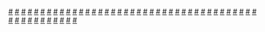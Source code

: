 <a href="https://houhuayuan.vip/%e6%88%90%e4%b8%ba%e6%83%85%e8%b6%a3%e4%ba%ba%e5%81%b6%e5%90%8e%e7%9a%84%e7%94%9f%e6%b4%bb-%e7%ac%ac%e5%8d%81%e4%b8%80%e7%ab%a0">#</a>   <a href="https://houhuayuan.vip/%e5%9c%a3%e4%b8%bd%e5%ae%89%e4%bc%aa%e5%a8%98%e5%ad%a6%e9%99%a2%e5%86%85%e9%99%a2%e7%af%87-%e7%ac%ac%e5%9b%9b%e7%ab%a0">#</a>   <a href="https://houhuayuan.vip/%e5%85%bd%e5%a8%98%e7%ba%aa%e5%85%83-%e7%ac%ac%e4%b8%89%e7%ab%a0">#</a>   <a href="https://houhuayuan.vip/%e6%ac%a2%e8%bf%8e%e6%9d%a5%e5%88%b0%e5%ad%90%e5%ae%ab%e8%87%b3%e4%b8%8a%e7%9a%84%e4%b8%96%e7%95%8c-%e7%ac%ac%e5%9b%9b%e7%ab%a0">#</a>   <a href="https://houhuayuan.vip/%e6%9c%ab%e4%b8%96%e5%ba%9f%e5%9c%9f%e4%b8%ad%e7%bb%bd%e6%94%be%e7%9a%84%e7%99%be%e5%90%88%e8%8a%b1-%e7%ac%ac%e5%9b%9b%e7%ab%a0">#</a>   <a href="https://houhuayuan.vip/%e8%bd%ac%e7%94%9f%e6%88%90%e4%b8%ba%e5%a5%b3%e4%bb%86%e5%90%8e%e7%9a%84%e5%bc%82%e4%b8%96%e7%95%8c%e7%94%9f%e6%b4%bb-%e7%ac%ac%e5%8d%81%e4%ba%8c%e7%ab%a0">#</a>   <a href="https://houhuayuan.vip/%e6%8a%96s%e5%b0%8f%e5%85%ac%e4%b8%bb-%e7%ac%ac%e4%b8%80%e7%ab%a0">#</a>   <a href="https://houhuayuan.vip/%e6%9c%ab%e4%b8%96%e5%ba%9f%e5%9c%9f%e4%b8%ad%e7%bb%bd%e6%94%be%e7%9a%84%e7%99%be%e5%90%88%e8%8a%b1-%e7%ac%ac%e4%b8%89%e7%ab%a0">#</a>   <a href="https://houhuayuan.vip/ts%e6%9c%ba%e5%a8%98%e5%a4%8d%e5%9b%bd%e8%ae%b0-%e7%ac%ac%e4%b8%80%e7%ab%a0">#</a>   <a href="https://houhuayuan.vip/%e4%b8%87%e6%97%8f%e7%96%97%e5%85%bb%e9%99%a2-%e7%ac%ac%e4%ba%8c%e7%ab%a0">#</a>   <a href="https://houhuayuan.vip/%e5%bc%82%e4%b8%96%e8%89%b3%e9%a9%ac-%e7%ac%ac%e5%9b%9b%e7%ab%a0">#</a>   <a href="https://houhuayuan.vip/%e9%bb%84%e8%89%b2%e7%a7%81%e6%b3%95%e5%88%b6%e8%a3%81%e8%80%85-%e5%a4%96%e4%bc%a0">#</a>   <a href="https://houhuayuan.vip/%e5%9c%a3%e4%b8%bd%e5%ae%89%e4%bc%aa%e5%a8%98%e5%ad%a6%e9%99%a2%e5%86%85%e9%99%a2%e7%af%87-%e7%ac%ac%e4%b8%89%e7%ab%a0">#</a>   <a href="https://houhuayuan.vip/%e6%9c%aa%e7%9f%a5%e4%b9%8b%e4%b8%96-%e7%ac%ac%e4%ba%8c%e7%ab%a0">#</a>   <a href="https://houhuayuan.vip/%e6%88%90%e4%b8%ba%e6%83%85%e8%b6%a3%e4%ba%ba%e5%81%b6%e5%90%8e%e7%9a%84%e7%94%9f%e6%b4%bb-%e7%ac%ac%e5%8d%81%e7%ab%a0">#</a>   <a href="https://houhuayuan.vip/%e4%b8%87%e6%97%8f%e7%96%97%e5%85%bb%e9%99%a2-%e7%ac%ac%e4%b8%80%e7%ab%a0">#</a>   <a href="https://houhuayuan.vip/%e5%85%bd%e5%a8%98%e7%ba%aa%e5%85%83-%e7%ac%ac%e4%ba%8c%e7%ab%a0">#</a>   <a href="https://houhuayuan.vip/%e6%ac%a2%e8%bf%8e%e6%9d%a5%e5%88%b0%e5%ad%90%e5%ae%ab%e8%87%b3%e4%b8%8a%e7%9a%84%e4%b8%96%e7%95%8c-%e7%ac%ac%e4%b8%89%e7%ab%a0">#</a>   <a href="https://houhuayuan.vip/%e5%a0%95%e8%90%bd%e4%b8%ba%e5%ae%b6%e7%95%9c%e4%b9%b3%e7%89%9b">#</a>   <a href="https://houhuayuan.vip/%e6%9c%ab%e4%b8%96%e5%ba%9f%e5%9c%9f%e4%b8%ad%e7%bb%bd%e6%94%be%e7%9a%84%e7%99%be%e5%90%88%e8%8a%b1-%e7%ac%ac%e4%ba%8c%e7%ab%a0">#</a>   <a href="https://houhuayuan.vip/%e5%bc%82%e4%b8%96%e8%89%b3%e9%a9%ac-%e7%ac%ac%e4%b8%89%e7%ab%a0">#</a>   <a href="https://houhuayuan.vip/%e8%bd%ac%e7%94%9f%e6%88%90%e4%b8%ba%e5%a5%b3%e4%bb%86%e5%90%8e%e7%9a%84%e5%bc%82%e4%b8%96%e7%95%8c%e7%94%9f%e6%b4%bb-%e7%ac%ac%e5%8d%81%e4%b8%80%e7%ab%a0">#</a>   <a href="https://houhuayuan.vip/%e6%9c%ab%e4%b8%96%e5%ba%9f%e5%9c%9f%e4%b8%ad%e7%bb%bd%e6%94%be%e7%9a%84%e7%99%be%e5%90%88%e8%8a%b1-%e7%ac%ac%e4%b8%80%e7%ab%a0">#</a>   <a href="https://houhuayuan.vip/%e6%88%90%e4%b8%ba%e6%83%85%e8%b6%a3%e4%ba%ba%e5%81%b6%e5%90%8e%e7%9a%84%e7%94%9f%e6%b4%bb-%e7%ac%ac%e4%b9%9d%e7%ab%a0">#</a>   <a href="https://houhuayuan.vip/%e5%a4%a7%e5%b2%9b%e5%8f%b6%e5%a4%9a%e7%9a%84%e6%80%a7%e7%a6%8f%e7%bb%93%e5%b1%80-%e7%ac%ac%e5%9b%9b%e7%ab%a0">#</a>   <a href="https://houhuayuan.vip/%e5%bc%82%e4%b8%96%e8%89%b3%e9%a9%ac-%e7%ac%ac%e4%b8%80%e8%87%b3%e4%ba%8c%e7%ab%a0">#</a>   <a href="https://houhuayuan.vip/%e5%9c%a3%e4%b8%bd%e5%ae%89%e4%bc%aa%e5%a8%98%e5%ad%a6%e9%99%a2%e5%86%85%e9%99%a2%e7%af%87-%e7%ac%ac%e4%ba%8c%e7%ab%a0">#</a>   <a href="https://houhuayuan.vip/%e5%9c%a3%e4%b8%bd%e5%ae%89%e4%bc%aa%e5%a8%98%e5%ad%a6%e9%99%a2%e5%86%85%e9%99%a2%e7%af%87-%e7%ac%ac%e4%b8%80%e7%ab%a0">#</a>   <a href="https://houhuayuan.vip/%e6%88%90%e4%b8%ba%e6%83%85%e8%b6%a3%e4%ba%ba%e5%81%b6%e5%90%8e%e7%9a%84%e7%94%9f%e6%b4%bb-%e7%ac%ac%e5%85%ab%e7%ab%a0">#</a>   <a href="https://houhuayuan.vip/%e5%85%bd%e5%a8%98%e7%ba%aa%e5%85%83-%e7%ac%ac%e4%b8%80%e7%ab%a0">#</a>   <a href="https://houhuayuan.vip/%e7%89%b9%e5%b7%a5%e7%9a%84%e7%89%b9%e5%88%ab%e4%bb%bb%e5%8a%a1-%e7%ac%ac%e4%b9%9d%e7%ab%a0">#</a>   <a href="https://houhuayuan.vip/%e6%9d%82%e9%9b%86-%e7%99%bd%e8%8a%b7%e7%af%87">#</a>   <a href="https://houhuayuan.vip/break-and-stand-%e7%ac%ac%e4%b8%80%e7%ab%a0">#</a>   <a href="https://houhuayuan.vip/%e6%88%90%e4%b8%ba%e6%83%85%e8%b6%a3%e4%ba%ba%e5%81%b6%e5%90%8e%e7%9a%84%e7%94%9f%e6%b4%bb-%e7%ac%ac%e4%b8%83%e7%ab%a0">#</a>   <a href="https://houhuayuan.vip/%e6%b0%b8%e8%bf%9c%e7%9a%84%e5%b0%91%e5%a5%b3-%e7%ac%ac%e4%b8%80%e7%ab%a0">#</a>   <a href="https://houhuayuan.vip/%e7%89%b9%e5%b7%a5%e7%9a%84%e7%89%b9%e5%88%ab%e4%bb%bb%e5%8a%a1-%e7%ac%ac%e5%85%ab%e7%ab%a0">#</a>   <a href="https://houhuayuan.vip/%e9%ad%94%e6%b3%95%e5%b0%91%e5%a5%b3%e7%9a%84%e6%8d%86%e7%bb%91%e6%97%a5%e5%b8%b8-%e7%ac%ac%e4%ba%94%e7%ab%a0">#</a>   <a href="https://houhuayuan.vip/%e8%bd%ac%e7%94%9f%e6%88%90%e4%b8%ba%e5%a5%b3%e4%bb%86%e5%90%8e%e7%9a%84%e5%bc%82%e4%b8%96%e7%95%8c%e7%94%9f%e6%b4%bb-%e7%ac%ac%e5%8d%81%e7%ab%a0">#</a>   <a href="https://houhuayuan.vip/%e5%9c%a3%e4%b8%bd%e5%ae%89%e4%bc%aa%e5%a8%98%e5%ad%a6%e9%99%a2-%e7%ac%ac%e4%b8%89%e5%8d%81%e5%85%ab%e7%ab%a0">#</a>   <a href="https://houhuayuan.vip/%e6%ac%a2%e8%bf%8e%e6%9d%a5%e5%88%b0%e5%ad%90%e5%ae%ab%e8%87%b3%e4%b8%8a%e7%9a%84%e4%b8%96%e7%95%8c-%e7%ac%ac%e4%ba%8c%e7%ab%a0">#</a>   <a href="https://houhuayuan.vip/%e9%ad%94%e6%b3%95%e5%b0%91%e5%a5%b3%e7%9a%84%e6%8d%86%e7%bb%91%e6%97%a5%e5%b8%b8-%e7%ac%ac%e5%9b%9b%e7%ab%a0">#</a>   <a href="https://houhuayuan.vip/%e8%bd%ac%e7%94%9f%e6%88%90%e4%b8%ba%e5%a5%b3%e4%bb%86%e5%90%8e%e7%9a%84%e5%bc%82%e4%b8%96%e7%95%8c%e7%94%9f%e6%b4%bb-%e7%ac%ac%e4%b9%9d%e7%ab%a0">#</a>   <a href="https://houhuayuan.vip/%e8%b6%85%e6%96%b0%e6%98%9f">#</a>   <a href="https://houhuayuan.vip/%e6%9c%aa%e7%9f%a5%e4%b9%8b%e4%b8%96-%e7%ac%ac%e4%b8%80%e7%ab%a0">#</a>   <a href="https://houhuayuan.vip/%e6%88%90%e4%b8%ba%e6%83%85%e8%b6%a3%e4%ba%ba%e5%81%b6%e5%90%8e%e7%9a%84%e7%94%9f%e6%b4%bb-%e7%ac%ac%e5%85%ad%e7%ab%a0">#</a>   <a href="https://houhuayuan.vip/%e9%ad%94%e6%b3%95%e5%b0%91%e5%a5%b3%e7%9a%84%e6%8d%86%e7%bb%91%e6%97%a5%e5%b8%b8-%e7%ac%ac%e4%b8%89%e7%ab%a0">#</a>   <a href="https://houhuayuan.vip/%e5%b8%a6%e7%9d%80%e5%a4%96%e6%8c%82ts%e6%88%90%e5%8f%af%e7%88%b1%e5%a5%b3%e5%ad%a9%e5%ad%90%e8%bd%ac%e7%94%9f-%e7%ac%ac%e5%8d%81%e5%9b%9b%e7%ab%a0">#</a>   <a href="https://houhuayuan.vip/%e5%93%a5%e5%93%a5%ef%bc%8c%e4%bb%8a%e5%a4%a9%e6%98%af%e6%88%91%e7%94%9f%e6%97%a5%e5%91%a2-%e7%99%bd%e5%bf%86%e6%83%9c%e7%af%87">#</a>   <a href="https://houhuayuan.vip/%e6%88%90%e4%b8%ba%e6%83%85%e8%b6%a3%e4%ba%ba%e5%81%b6%e5%90%8e%e7%9a%84%e7%94%9f%e6%b4%bb-%e7%ac%ac%e4%ba%94%e7%ab%a0">#</a>   <a href="https://houhuayuan.vip/%e9%ad%94%e6%b3%95%e5%b0%91%e5%a5%b3%e7%9a%84%e6%8d%86%e7%bb%91%e6%97%a5%e5%b8%b8-%e7%ac%ac%e4%ba%8c%e7%ab%a0">#</a>   
